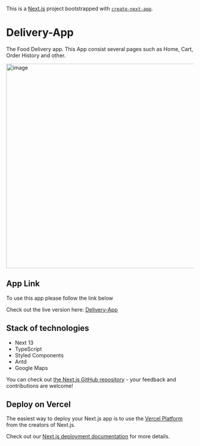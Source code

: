 This is a [Next.js](https://nextjs.org/) project bootstrapped with [`create-next-app`](https://github.com/vercel/next.js/tree/canary/packages/create-next-app).

#  Delivery-App 

The Food Delivery app. This App consist several pages such as Home, Cart, Order History and other.

<img width="550" alt="image" src="https://github.com/Vladimir-Maselskiy/delivery-app/tree/main/src/assets/screen-image.jpg">

## App Link

To use this app please follow the link below

Check out the live version here: [Delivery-App](https://delivery-app-delta-five.vercel.app/)

## Stack of technologies

- Next 13
- TypeScript
- Styled Components
- Antd
- Google Maps



You can check out [the Next.js GitHub repository](https://github.com/vercel/next.js/) - your feedback and contributions are welcome!

## Deploy on Vercel

The easiest way to deploy your Next.js app is to use the [Vercel Platform](https://vercel.com/new?utm_medium=default-template&filter=next.js&utm_source=create-next-app&utm_campaign=create-next-app-readme) from the creators of Next.js.

Check out our [Next.js deployment documentation](https://nextjs.org/docs/deployment) for more details.
